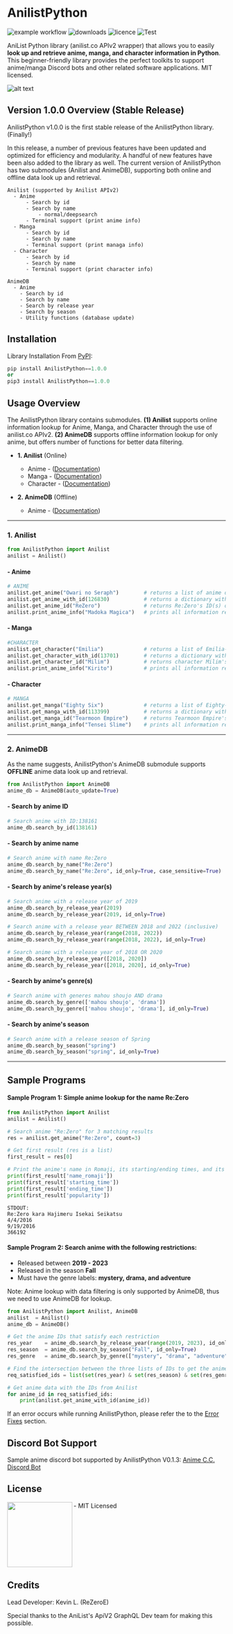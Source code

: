 



# AnilistPython

![example workflow](https://github.com/ReZeroE/AnilistPython/actions/workflows/github-actions-demo.yml/badge.svg)
![downloads](https://img.shields.io/pypi/dm/AnilistPython)
![licence](https://img.shields.io/github/license/ReZeroE/AnilistPython)
![Test](https://pepy.tech/badge/anilistpython)

AniList Python library (anilist.co APIv2 wrapper) that allows you to easily **look up and retrieve anime, manga, and character information in Python**. This beginner-friendly library provides the perfect toolkits to support anime/manga Discord bots and other related software applications. MIT licensed.

![alt text](https://i.imgur.com/uGzW7vr.jpg)

## Version 1.0.0 Overview (Stable Release)
AnilistPython v1.0.0 is the first stable release of the AnilistPython library. (Finally!)

In this release, a number of previous features have been updated and optimized for efficiency and modularity. A handful of new features have been also added to the library as well. The current version of AnilistPython has two submodules (Anilist and AnimeDB), supporting both online and offline data look up and retrieval.

```
Anilist (supported by Anilist APIv2)
  - Anime
      - Search by id
      - Search by name
          - normal/deepsearch
      - Terminal support (print anime info) 
  - Manga
      - Search by id
      - Search by name
      - Terminal support (print managa info)
  - Character
      - Search by id
      - Search by name
      - Terminal support (print character info)

AnimeDB
  - Anime
    - Search by id
    - Search by name
    - Search by release year
    - Search by season
    - Utility functions (database update)
```
 

## Installation
Library Installation From [PyPI](https://pypi.org/project/AnilistPython/):
``` python
pip install AnilistPython==1.0.0
or
pip3 install AnilistPython==1.0.0
```




## Usage Overview
The AnilistPython library contains submodules. **(1) Anilist** supports online information lookup for Anime, Manga, and Character through the use of anilist.co APIv2. **(2) AnimeDB** supports offline information lookup for only anime, but offers number of functions for better data filtering.

- **1. Anilist** (Online)
   - Anime - ([Documentation](https://github.com/ReZeroE/AnilistPython/wiki/Anime))
   - Manga - ([Documentation](https://github.com/ReZeroE/AnilistPython/wiki/Manga))
   - Character - ([Documentation](https://github.com/ReZeroE/AnilistPython/wiki/Character))
   
- **2. AnimeDB** (Offline)
     - Anime - ([Documentation](https://github.com/ReZeroE/AnilistPython/wiki/Anime))
     

***


### 1. Anilist
```python
from AnilistPython import Anilist
anilist = Anilist()
```
#### - Anime
```python
# ANIME
anilist.get_anime("Owari no Seraph")        # returns a list of anime dictionaries about Owari no Seraph
anilist.get_anime_with_id(126830)           # returns a dictionary with Code Geass' (ID:126830) info 
anilist.get_anime_id("ReZero")              # returns Re:Zero's ID(s) on Anilist
anilist.print_anime_info("Madoka Magica")   # prints all information regarding the anime Madoka Magica
```

#### - Manga
```python
#CHARACTER
anilist.get_character("Emilia")             # returns a list of Emilia-tan dictionaries 
anilist.get_character_with_id(13701)        # returns a dictionary with Misaka Mikoto's (ID:13701) info
anilist.get_character_id("Milim")           # returns character Milim's ID(s) on Anilist
anilist.print_anime_info("Kirito")          # prints all information regarding the character Kirito
```

#### - Character
```python
# MANGA
anilist.get_manga("Eighty Six")             # returns a list of Eighty-Six managa dictionaries
anilist.get_manga_with_id(113399)           # returns a dictionary with Tearmoon's (ID:113399) info
anilist.get_manga_id("Tearmoon Empire")     # returns Tearmoon Empire's ID(s) on Anilist (manga)
anilist.print_manga_info("Tensei Slime")    # prints all information regarding the manga Tensei Slime
```

***

### 2. AnimeDB 
As the name suggests, AnilistPython's AnimeDB submodule supports **OFFLINE** anime data look up and retrieval. 
```python
from AnilistPython import AnimeDB
anime_db = AnimeDB(auto_update=True)
```
#### - Search by anime ID
```python
# Search anime with ID:138161
anime_db.search_by_id(138161)
```
#### - Search by anime name
```python
# Search anime with name Re:Zero
anime_db.search_by_name("Re:Zero")
anime_db.search_by_name("Re:Zero", id_only=True, case_sensitive=True)
```

#### - Search by anime's release year(s)
```python
# Search anime with a release year of 2019
anime_db.search_by_release_year(2019)
anime_db.search_by_release_year(2019, id_only=True)

# Search anime with a release year BETWEEN 2018 and 2022 (inclusive)
anime_db.search_by_release_year(range(2018, 2022))
anime_db.search_by_release_year(range(2018, 2022), id_only=True)

# Search anime with a release year of 2018 OR 2020 
anime_db.search_by_release_year([2018, 2020])
anime_db.search_by_release_year([2018, 2020], id_only=True)
```

#### - Search by anime's genre(s)
```python
# Search anime with generes mahou shoujo AND drama
anime_db.search_by_genre(['mahou shoujo', 'drama'])
anime_db.search_by_genre(['mahou shoujo', 'drama'], id_only=True)
```
#### - Search by anime's season
```python
# Search anime with a release season of Spring
anime_db.search_by_season("spring")
anime_db.search_by_season("spring", id_only=True)
```
***

## Sample Programs
#### Sample Program 1: Simple anime lookup for the name Re:Zero
```python
from AnilistPython import Anilist
anilist = Anilist()

# Search anime "Re:Zero" for 3 matching results
res = anilist.get_anime("Re:Zero", count=3)

# Get first result (res is a list)
first_result = res[0]

# Print the anime's name in Romaji, its starting/ending times, and its popularity
print(first_result['name_romaji'])
print(first_result['starting_time'])
print(first_result['ending_time'])
print(first_result['popularity'])
```
```
STDOUT:
Re:Zero kara Hajimeru Isekai Seikatsu
4/4/2016
9/19/2016
366192
```

#### Sample Program 2: Search anime with the following restrictions:

- Released between **2019 - 2023**
- Released in the season **Fall**
- Must have the genre labels: **mystery, drama, and adventure**

Note: Anime lookup with data filtering is only supported by AnimeDB, thus we need to use AnimeDB for lookup. 

```python
from AnilistPython import Anilist, AnimeDB
anilist  = Anilist()
anime_db = AnimeDB()

# Get the anime IDs that satisfy each restriction
res_year    = anime_db.search_by_release_year(range(2019, 2023), id_only=True)
res_season  = anime_db.search_by_season("Fall", id_only=True)
res_genre   = anime_db.search_by_genre(["mystery", "drama", "adventure"], id_only=True)

# Find the intersection between the three lists of IDs to get the anime that satisfy all three conditions
req_satisfied_ids = list(set(res_year) & set(res_season) & set(res_genre))

# Get anime data with the IDs from Anilist
for anime_id in req_satisfied_ids:
    print(anilist.get_anime_with_id(anime_id))
```

If an error occurs while running AnilistPython, please refer the to the [Error Fixes](https://github.com/ReZeroE/AnilistPython#error-fixes) section.

## Discord Bot Support
Sample anime discord bot supported by AnilistPython V0.1.3: [Anime C.C. Discord Bot](https://github.com/ReZeroE/Anime-Discord-Bot)


## License

<img src="https://upload.wikimedia.org/wikipedia/commons/thumb/0/0c/MIT_logo.svg/220px-MIT_logo.svg.png" align="left" width="150"/>

<ul>
 - MIT Licensed
</ul>

<br clear="left"/>


## Credits
Lead Developer: Kevin L. (ReZeroE)

Special thanks to the AniList's ApiV2 GraphQL Dev team for making this possible. 
